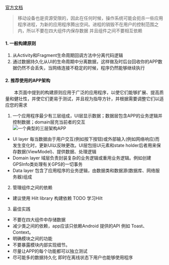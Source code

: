[官方文档](https://developer.android.google.cn/jetpack/guide?hl=en)  
> 移动设备也是资源受限的，因此在任何时候，操作系统可能会扼杀一些应用程序进程，为新的应用程序腾出空间。进程的销毁不在用户的控制范围之内，所以不要在四大组件内保存数据
>并且组件之间不要相互依赖   
#### 1. 一般构建原则  
1. 从Activity和Fragment生命周期回调方法中分离代码逻辑  
2. 通过数据持久化从UI的生命周期中分离数据，这样做及时后台回收你的APP数据仍然不会丢失，当网络连接不稳定的时候，程序仍然能够继续执行  
#### 2. 推荐使用的APP架构  
&emsp;&emsp;本页面中提到的构建原则应用于广泛的应用程序，以使它们能够扩展、提高质量和健壮性，并使它们更易于测试，并且视为指导方针，并根据需要调整它们以适应您的需求  
1. 一个应用程序最少有三层组成，UI层显示数据；数据层包含APP的业务逻辑并控制数据；domain层充当前者的交互  
![一个典型的三层架构APP](https://developer.android.google.cn/topic/libraries/architecture/images/mad-arch-overview.png)  
- UI layer 每当数据由于用户交互(例如按下按钮)或外部输入(例如网络响应)而发生变化时，更新UI以反映更改。UI层包括UI元素和state holder后者用来保存数据(ViewModel)、提供数据、处理逻辑  
- Domain layer 域层负责封装复杂的业务逻辑或重用业务逻辑。例如创建GPSInfo类处理有关GPS的一切事务
- Data layer 包含了应用程序的业务逻辑，由数据类和数据源(数据库、网络服务器)组成  
2. 管理组件之间的依赖  
- 建议使用 Hilt library 构建依赖 TODO 学习Hilt  
3. 最佳实践  
- 不要在四大组件中存储数据  
- 减少类之间的依赖，app应该只依赖Android 提供的API 例如 Toast、Context。    
- 明确模块之间的功能  
- 不要暴露模块内部实现细节。  
- 尽量让APP的每个功能都可以独立测试  
- 尽可能多的数据持久化 即时在离线状态下用户也能够使用程序

  
 
